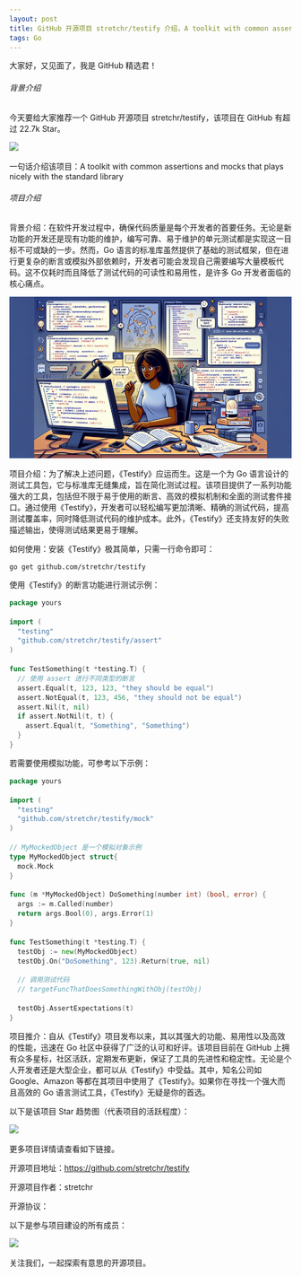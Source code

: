 ```yaml
---
layout: post
title: GitHub 开源项目 stretchr/testify 介绍，A toolkit with common assertions and mocks that plays nicely with the standard library
tags: Go
---
```


大家好，又见面了，我是 GitHub 精选君！

###### 背景介绍

今天要给大家推荐一个 GitHub 开源项目 stretchr/testify，该项目在 GitHub 有超过 22.7k Star。

![](https://stats.deeptrain.net/repo/stretchr/testify/?theme=light)

一句话介绍该项目：A toolkit with common assertions and mocks that plays nicely with the standard library





###### 项目介绍

背景介绍：在软件开发过程中，确保代码质量是每个开发者的首要任务。无论是新功能的开发还是现有功能的维护，编写可靠、易于维护的单元测试都是实现这一目标不可或缺的一步。然而，Go 语言的标准库虽然提供了基础的测试框架，但在进行更复杂的断言或模拟外部依赖时，开发者可能会发现自己需要编写大量模板代码。这不仅耗时而且降低了测试代码的可读性和易用性，是许多 Go 开发者面临的核心痛点。



![](https://raw.githubusercontent.com/ZhuPeng/pic/master/mac/compress_tmp-ddc4920b76bdab84ed7a4ec278ddb1ba.png)

项目介绍：为了解决上述问题，《Testify》应运而生。这是一个为 Go 语言设计的测试工具包，它与标准库无缝集成，旨在简化测试过程。该项目提供了一系列功能强大的工具，包括但不限于易于使用的断言、高效的模拟机制和全面的测试套件接口。通过使用《Testify》，开发者可以轻松编写更加清晰、精确的测试代码，提高测试覆盖率，同时降低测试代码的维护成本。此外，《Testify》还支持友好的失败描述输出，使得测试结果更易于理解。

如何使用：安装《Testify》极其简单，只需一行命令即可：

```shell
go get github.com/stretchr/testify
```

使用《Testify》的断言功能进行测试示例：

```go
package yours

import (
  "testing"
  "github.com/stretchr/testify/assert"
)

func TestSomething(t *testing.T) {
  // 使用 assert 进行不同类型的断言
  assert.Equal(t, 123, 123, "they should be equal")
  assert.NotEqual(t, 123, 456, "they should not be equal")
  assert.Nil(t, nil)
  if assert.NotNil(t, t) {
    assert.Equal(t, "Something", "Something")
  }
}
```

若需要使用模拟功能，可参考以下示例：

```go
package yours

import (
  "testing"
  "github.com/stretchr/testify/mock"
)

// MyMockedObject 是一个模拟对象示例
type MyMockedObject struct{
  mock.Mock
}

func (m *MyMockedObject) DoSomething(number int) (bool, error) {
  args := m.Called(number)
  return args.Bool(0), args.Error(1)
}

func TestSomething(t *testing.T) {
  testObj := new(MyMockedObject)
  testObj.On("DoSomething", 123).Return(true, nil)
  
  // 调用测试代码
  // targetFuncThatDoesSomethingWithObj(testObj)
  
  testObj.AssertExpectations(t)
}
```

项目推介：自从《Testify》项目发布以来，其以其强大的功能、易用性以及高效的性能，迅速在 Go 社区中获得了广泛的认可和好评。该项目目前在 GitHub 上拥有众多星标，社区活跃，定期发布更新，保证了工具的先进性和稳定性。无论是个人开发者还是大型企业，都可以从《Testify》中受益。其中，知名公司如 Google、Amazon 等都在其项目中使用了《Testify》。如果你在寻找一个强大而且高效的 Go 语言测试工具，《Testify》无疑是你的首选。

以下是该项目 Star 趋势图（代表项目的活跃程度）：

![](https://api.star-history.com/svg?repos=stretchr/testify&type=Timeline)

更多项目详情请查看如下链接。

开源项目地址：https://github.com/stretchr/testify 

开源项目作者：stretchr

开源协议：

以下是参与项目建设的所有成员：

![](https://contrib.rocks/image?repo=stretchr/testify)

关注我们，一起探索有意思的开源项目。

